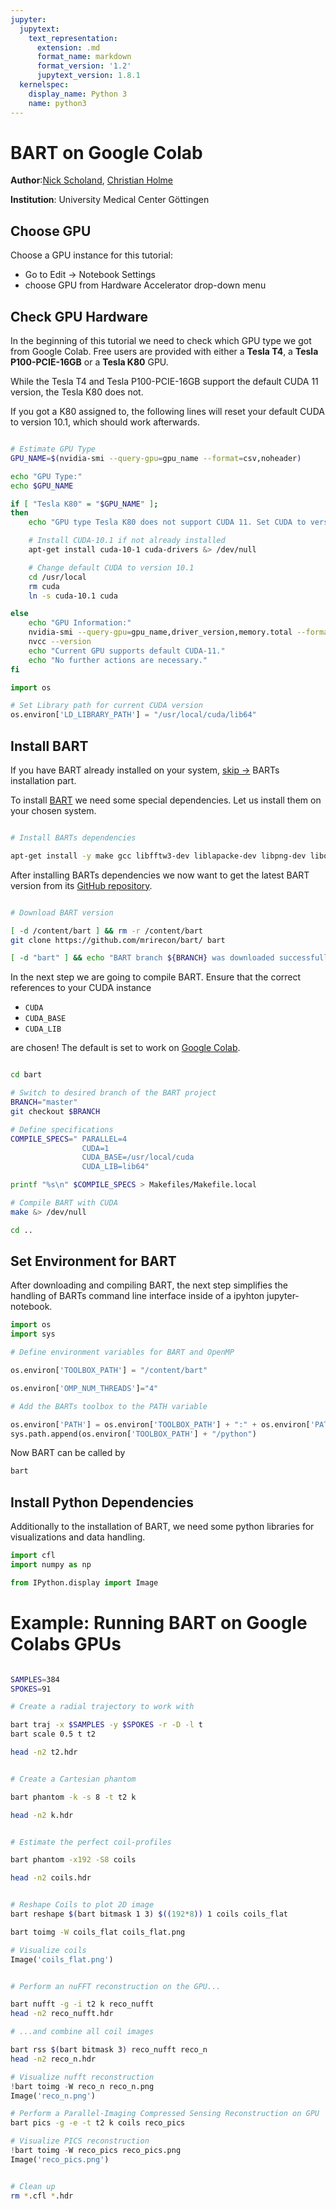 ```yaml
---
jupyter:
  jupytext:
    text_representation:
      extension: .md
      format_name: markdown
      format_version: '1.2'
      jupytext_version: 1.8.1
  kernelspec:
    display_name: Python 3
    name: python3
---
```


<!-- #region id="0rvboizZrO00" -->
# BART on Google Colab

**Author**:[Nick Scholand](mailto:nick.scholand@med.uni-goettingen.de), [Christian Holme](mailto:chrsitian.holme@med.uni-goettingen.de)


**Institution**: University Medical Center Göttingen


## Choose GPU
  
Choose a GPU instance for this tutorial:

- Go to Edit → Notebook Settings
- choose GPU from Hardware Accelerator drop-down menu

<!-- #endregion -->

<!-- #region id="xdtZk9QoTPEK" -->
## Check GPU Hardware

In the beginning of this tutorial we need to check which GPU type we got from Google Colab. Free users are provided with either a **Tesla T4**, a **Tesla P100-PCIE-16GB** or a **Tesla K80** GPU.

While the Tesla T4 and Tesla P100-PCIE-16GB support the default CUDA 11 version, the Tesla K80 does not.

If you got a K80 assigned to, the following lines will reset your default CUDA to version 10.1, which should work afterwards.
<!-- #endregion -->

```bash outputId="a989ff40-cd7e-47c2-d09d-d85f2f51e8ad" id="w6GGdNwaAL-q" colab={"base_uri": "https://localhost:8080/"}

# Estimate GPU Type
GPU_NAME=$(nvidia-smi --query-gpu=gpu_name --format=csv,noheader)

echo "GPU Type:"
echo $GPU_NAME

if [ "Tesla K80" = "$GPU_NAME" ];
then
    echo "GPU type Tesla K80 does not support CUDA 11. Set CUDA to version 10.1."

    # Install CUDA-10.1 if not already installed
    apt-get install cuda-10-1 cuda-drivers &> /dev/null

    # Change default CUDA to version 10.1
    cd /usr/local
    rm cuda
    ln -s cuda-10.1 cuda

else
    echo "GPU Information:"
    nvidia-smi --query-gpu=gpu_name,driver_version,memory.total --format=csv
    nvcc --version
    echo "Current GPU supports default CUDA-11."
    echo "No further actions are necessary."
fi
```

```python id="XK9dbH0xzDeK"
import os

# Set Library path for current CUDA version
os.environ['LD_LIBRARY_PATH'] = "/usr/local/cuda/lib64"
```

<!-- #region id="p7vVofjBTiOO" -->
## Install BART

If you have BART already installed on your system, [skip →](#python) BARTs installation part.

To install [BART](https://github.com/mrirecon/bart/tree/master) we need some special dependencies. Let us install them on your chosen system.
<!-- #endregion -->

```bash id="YgW3_QiATvXH"

# Install BARTs dependencies

apt-get install -y make gcc libfftw3-dev liblapacke-dev libpng-dev libopenblas-dev &> /dev/null
```

<!-- #region id="zAAQiQP6rtjr" -->
After installing BARTs dependencies we now want to get the latest BART version from its [GitHub repository](https://github.com/mrirecon/bart/tree/master).
<!-- #endregion -->

```bash outputId="77e82336-8940-4876-a5fc-128a32b7883b" id="lcSmjqh1qyUs" colab={"base_uri": "https://localhost:8080/"}

# Download BART version

[ -d /content/bart ] && rm -r /content/bart
git clone https://github.com/mrirecon/bart/ bart

[ -d "bart" ] && echo "BART branch ${BRANCH} was downloaded successfully."
```

<!-- #region id="FLsc1DASsItD" -->
In the next step we are going to compile BART. Ensure that the correct references to your CUDA instance 

- `CUDA`
- `CUDA_BASE`
- `CUDA_LIB`

are chosen! The default is set to work on [Google Colab](https://colab.research.google.com).
<!-- #endregion -->

```bash outputId="780fe0c7-924b-41b4-c590-a0300ef92af1" id="CuGRjSoechKI" colab={"base_uri": "https://localhost:8080/"}

cd bart

# Switch to desired branch of the BART project
BRANCH="master"
git checkout $BRANCH

# Define specifications 
COMPILE_SPECS=" PARALLEL=4
                CUDA=1
                CUDA_BASE=/usr/local/cuda
                CUDA_LIB=lib64"

printf "%s\n" $COMPILE_SPECS > Makefiles/Makefile.local

# Compile BART with CUDA
make &> /dev/null

cd ..
```

<!-- #region id="X1rIsqIWX_kP" -->
## Set Environment for BART

After downloading and compiling BART, the next step simplifies the handling of BARTs command line interface inside of a ipyhton jupyter-notebook.


<!-- #endregion -->

```python id="lxohd5PMQOi4"
import os
import sys

# Define environment variables for BART and OpenMP

os.environ['TOOLBOX_PATH'] = "/content/bart"

os.environ['OMP_NUM_THREADS']="4"

# Add the BARTs toolbox to the PATH variable

os.environ['PATH'] = os.environ['TOOLBOX_PATH'] + ":" + os.environ['PATH']
sys.path.append(os.environ['TOOLBOX_PATH'] + "/python")
```

<!-- #region id="il-AmS98akEz" -->
Now BART can be called by
<!-- #endregion -->

```bash outputId="532e7fdd-897f-468e-a769-63a589f032e1" id="6E7Kb0jPancG" colab={"base_uri": "https://localhost:8080/"}
bart
```

<!-- #region id="MauNJ4OwY1xQ" -->
<a name="python"></a>
## Install Python Dependencies


Additionally to the installation of BART, we need some python libraries for visualizations and data handling.
<!-- #endregion -->

```python id="YIWaPpImY6-3"
import cfl
import numpy as np

from IPython.display import Image
```

<!-- #region id="x4IWlOoY1D47" -->
# Example: Running BART on Google Colabs GPUs
<!-- #endregion -->

```bash outputId="f710c76f-82d3-4245-dad6-230629898121" id="moud5YN_F1ka" colab={"base_uri": "https://localhost:8080/"}

SAMPLES=384
SPOKES=91

# Create a radial trajectory to work with

bart traj -x $SAMPLES -y $SPOKES -r -D -l t
bart scale 0.5 t t2

head -n2 t2.hdr
```

```bash outputId="f1b84e48-6c16-4c49-a88f-b96fb3673505" id="ygadTOJto_mn" colab={"base_uri": "https://localhost:8080/"}

# Create a Cartesian phantom

bart phantom -k -s 8 -t t2 k

head -n2 k.hdr
```

```bash outputId="9001727f-21c1-4537-bb70-130ff3f59f95" id="V0jDQ1mh33GR" colab={"base_uri": "https://localhost:8080/"}

# Estimate the perfect coil-profiles

bart phantom -x192 -S8 coils

head -n2 coils.hdr
```

```bash outputId="6945050f-3cac-44c5-d405-09a4f12a8b3d" id="Noir8EbV1T2c" colab={"base_uri": "https://localhost:8080/"}

# Reshape Coils to plot 2D image
bart reshape $(bart bitmask 1 3) $((192*8)) 1 coils coils_flat

bart toimg -W coils_flat coils_flat.png
```

```python outputId="45ff8dbe-966a-42fb-f77b-d78e867809c5" id="NTyg_Kjlb44q" colab={"base_uri": "https://localhost:8080/", "height": 209}
# Visualize coils
Image('coils_flat.png')
```

```bash outputId="8dbd7e15-069d-4557-91c4-7ad2fc95bac4" id="RBfLfs_yobK4" colab={"base_uri": "https://localhost:8080/"}

# Perform an nuFFT reconstruction on the GPU...

bart nufft -g -i t2 k reco_nufft
head -n2 reco_nufft.hdr

# ...and combine all coil images

bart rss $(bart bitmask 3) reco_nufft reco_n
head -n2 reco_n.hdr
```

```python outputId="5459565e-31de-4559-f219-3d8afe3edcde" id="gjQDIv9m2E77" colab={"base_uri": "https://localhost:8080/", "height": 227}
# Visualize nufft reconstruction
!bart toimg -W reco_n reco_n.png
Image('reco_n.png')
```

```bash outputId="e6903c84-7d69-41a9-ae93-ad78baa90b6b" id="TX7xi-Doo0-q" colab={"base_uri": "https://localhost:8080/"}
# Perform a Parallel-Imaging Compressed Sensing Reconstruction on GPU
bart pics -g -e -t t2 k coils reco_pics
```

```python outputId="e54ff377-e8b5-43d1-d8bd-f0c57ebc30b2" id="48QpSeSF2hdV" colab={"base_uri": "https://localhost:8080/", "height": 227}
# Visualize PICS reconstruction
!bart toimg -W reco_pics reco_pics.png
Image('reco_pics.png')
```

```bash id="9oQRmuKcGEu5"

# Clean up
rm *.cfl *.hdr
```

```python id="vHpUPtvH6hzx"

```
